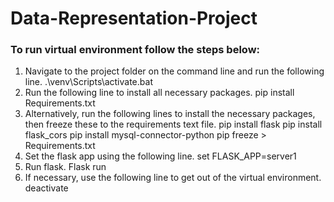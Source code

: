 # Data-Representation-Project

### To run virtual environment follow the steps below: ###
1. Navigate to the project folder on the command line and run the following line.
  .\venv\Scripts\activate.bat
2. Run the following line to install all necessary packages.
  pip install Requirements.txt
3. Alternatively, run the following lines to install the necessary packages, then freeze these to the requirements text file. 
  pip install flask
  pip install flask_cors
  pip install mysql-connector-python
  pip freeze > Requirements.txt
4. Set the flask app using the following line.
  set FLASK_APP=server1
5. Run flask.
  Flask run
6. If necessary, use the following line to get out of the virtual environment.
  deactivate
